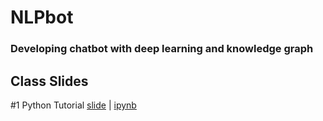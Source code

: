 # NLPbot

### Developing chatbot with deep learning and knowledge graph

## Class Slides
#1 Python Tutorial [slide](https://info-ruc.github.io/Web-20/python-tut.pdf) 
| [ipynb](https://github.com/info-ruc/Web-20/blob/master/python-tut.ipynb)
